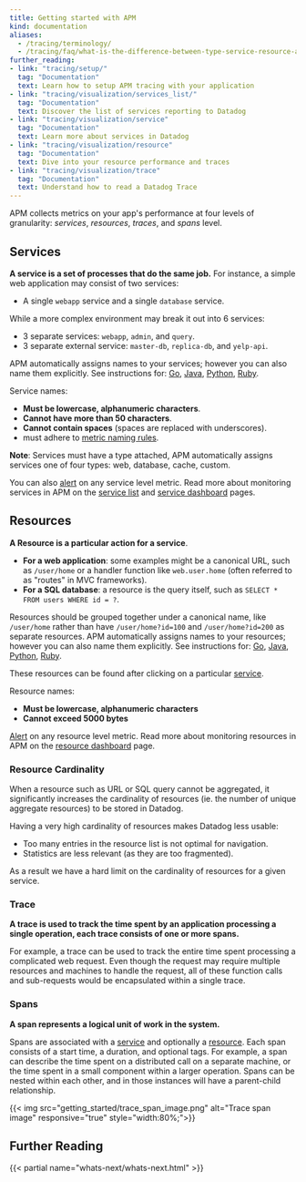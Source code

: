 ```yaml
---
title: Getting started with APM
kind: documentation
aliases:
  - /tracing/terminology/
  - /tracing/faq/what-is-the-difference-between-type-service-resource-and-name
further_reading:
- link: "tracing/setup/"
  tag: "Documentation"
  text: Learn how to setup APM tracing with your application
- link: "tracing/visualization/services_list/"
  tag: "Documentation"
  text: Discover the list of services reporting to Datadog
- link: "tracing/visualization/service"
  tag: "Documentation"
  text: Learn more about services in Datadog
- link: "tracing/visualization/resource"
  tag: "Documentation"
  text: Dive into your resource performance and traces
- link: "tracing/visualization/trace"
  tag: "Documentation"
  text: Understand how to read a Datadog Trace
---
```


APM collects metrics on your app's performance at four levels of granularity: _services_, _resources_, _traces_, and _spans_ level.

## Services

**A service is a set of processes that do the same job.**
For instance, a simple web application may consist of two services:

* A single `webapp` service and a single `database` service.

While a more complex environment may break it out into 6 services:

* 3 separate services: `webapp`, `admin`, and `query`.
* 3 separate external service:  `master-db`,  `replica-db`, and `yelp-api`.

APM automatically assigns names to your services; however you can also name them explicitly. See instructions for: [Go][1], [Java][2], [Python][3], [Ruby][4].

Service names:

* **Must be lowercase, alphanumeric characters**.
* **Cannot have more than 50 characters**.
* **Cannot contain spaces** (spaces are replaced with underscores).
* must adhere to [metric naming rules][5].

**Note**: Services must have a type attached, APM automatically assigns services one of four types: web, database, cache, custom.

You can also [alert][6] on any service level metric. Read more about monitoring services in APM on the [service list][7] and [service dashboard][8] pages.

## Resources

**A Resource is a particular action for a service**.

* **For a web application**: some examples might be a canonical URL, such as `/user/home` or a handler function like `web.user.home` (often referred to as "routes" in MVC frameworks).
* **For a SQL database**: a resource is the query itself, such as `SELECT * FROM users WHERE id = ?`.

Resources should be grouped together under a canonical name, like `/user/home` rather than have `/user/home?id=100` and `/user/home?id=200` as separate resources. APM automatically assigns names to your resources; however you can also name them explicitly. See instructions for: [Go][9], [Java][2], [Python][10], [Ruby][11].

These resources can be found after clicking on a particular [service][8].

Resource names:

* **Must be lowercase, alphanumeric characters**
* **Cannot exceed 5000 bytes**

[Alert][12] on any resource level metric. Read more about monitoring resources in APM on the [resource dashboard][13] page.

### Resource Cardinality

When a resource such as URL or SQL query cannot be aggregated, it significantly increases the cardinality of resources (ie. the number of unique aggregate resources) to be stored in Datadog.

Having a very high cardinality of resources makes Datadog less usable:

* Too many entries in the resource list is not optimal for navigation.
* Statistics are less relevant (as they are too fragmented).

As a result we have a hard limit on the cardinality of resources for a given service.

### Trace

**A trace is used to track the time spent by an application processing a single operation, each trace consists of one or more spans.**

For example, a trace can be used to track the entire time spent processing a complicated web request. Even though the request may require multiple resources and machines to handle the request, all of these function calls and sub-requests would be encapsulated within a single trace.

### Spans

**A span represents a logical unit of work in the system.**

Spans are associated with a [service][8] and optionally a [resource][13]. Each span consists of a start time, a duration, and optional tags. For example, a span can describe the time spent on a distributed call on a separate machine, or the time spent in a small component within a larger operation. Spans can be nested within each other, and in those instances will have a parent-child relationship.

{{< img src="getting_started/trace_span_image.png" alt="Trace span image" responsive="true" style="width:80%;">}}

## Further Reading

{{< partial name="whats-next/whats-next.html" >}}

[1]: https://godoc.org/gopkg.in/DataDog/dd-trace-go.v1/ddtrace/tracer/#service
[2]: /tracing/setup/java/#configuration
[3]: http://pypi.datadoghq.com/trace/docs/index.html#getting-started
[4]: http://www.rubydoc.info/gems/ddtrace
[5]: /developers/metrics
[6]: /monitors/monitor_types/apm
[7]: /tracing/visualization/services_list
[8]: /tracing/visualization/service
[9]: /tracing/setup/go
[10]: /tracing/setup/python
[11]: /tracing/setup/ruby
[12]: /tracing/faq/how-to-create-a-monitor-over-every-resource-apm
[13]: /tracing/visualization/resource
